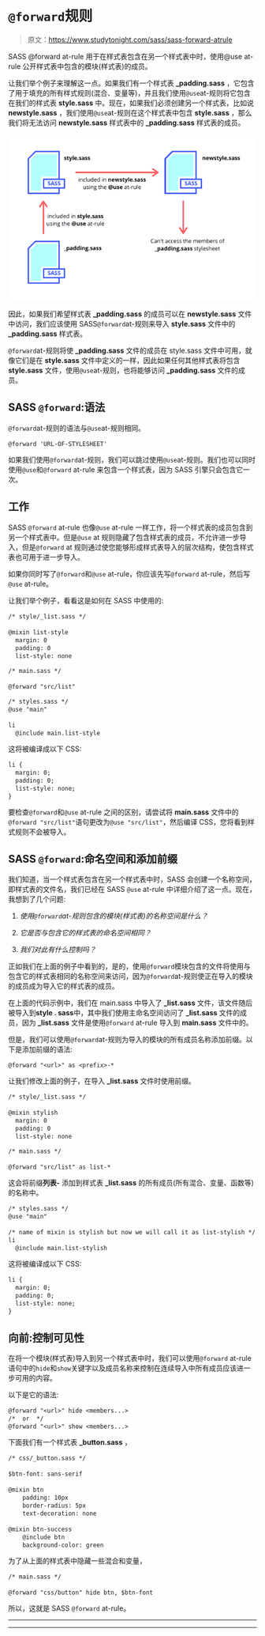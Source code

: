 # `@forward`规则

> 原文：<https://www.studytonight.com/sass/sass-forward-atrule>

SASS @forward at-rule 用于在样式表包含在另一个样式表中时，使用@use at-rule 公开样式表中包含的模块(样式表)的成员。

让我们举个例子来理解这一点。如果我们有一个样式表 **_padding.sass** ，它包含了用于填充的所有样式规则(混合、变量等)，并且我们使用`@use`at-规则将它包含在我们的样式表 **style.sass** 中。现在，如果我们必须创建另一个样式表，比如说 **newstyle.sass** ，我们使用`@use`at-规则在这个样式表中包含 **style.sass** ，那么我们将无法访问 **newstyle.sass** 样式表中的 **_padding.sass** 样式表的成员。

![SASS @forward at-rule](img/fc41ab665ad5433319742100465849e0.png)

因此，如果我们希望样式表 **_padding.sass** 的成员可以在 **newstyle.sass** 文件中访问，我们应该使用 SASS`@forward`at-规则来导入 **style.sass** 文件中的 **_padding.sass** 样式表。

`@forward`at-规则将使 **_padding.sass** 文件的成员在 style.sass 文件中可用，就像它们是在 **style.sass** 文件中定义的一样，因此如果任何其他样式表将包含 **style.sass** 文件，使用`@use`at-规则，也将能够访问 **_padding.sass** 文件的成员。

## SASS `@forward`:语法

`@forward`at-规则的语法与`@use`at-规则相同。

```
@forward 'URL-OF-STYLESHEET'
```

如果我们使用`@forward`at-规则，我们可以跳过使用`@use`at-规则。我们也可以同时使用`@use`和`@forward` at-rule 来包含一个样式表，因为 SASS 引擎只会包含它一次。

## 工作

SASS `@forward` at-rule 也像`@use` at-rule 一样工作，将一个样式表的成员包含到另一个样式表中。但是`@use` at 规则隐藏了包含样式表的成员，不允许进一步导入，但是`@forward` at 规则通过使您能够形成样式表导入的层次结构，使包含样式表也可用于进一步导入。

如果你同时写了`@forward`和`@use` at-rule，你应该先写`@forward` at-rule，然后写`@use` at-rule。

让我们举个例子，看看这是如何在 SASS 中使用的:

```
/* style/_list.sass */

@mixin list-style
  margin: 0
  padding: 0
  list-style: none
```

```
/* main.sass */

@forward "src/list"
```

```
/* styles.sass */
@use "main"

li
  @include main.list-style
```

这将被编译成以下 CSS:

```
li {
  margin: 0;
  padding: 0;
  list-style: none;
}
```

要检查`@forward`和`@use` at-rule 之间的区别，请尝试将 **main.sass** 文件中的`@forward "src/list"`语句更改为`@use "src/list"`，然后编译 CSS，您将看到样式规则不会被导入。

## SASS `@forward`:命名空间和添加前缀

我们知道，当一个样式表包含在另一个样式表中时，SASS 会创建一个名称空间，即样式表的文件名，我们已经在 SASS `@use` at-rule 中详细介绍了这一点。现在，我想到了几个问题:

1.  *使用`@forward`at-规则包含的模块(样式表)的名称空间是什么？*

2.  *它是否与包含它的样式表的命名空间相同？*

3.  *我们对此有什么控制吗？*

正如我们在上面的例子中看到的，是的，使用`@forward`模块包含的文件将使用与包含它的样式表相同的名称空间来访问，因为`@forward`at-规则使正在导入的模块的成员成为导入它的样式表的成员。

在上面的代码示例中，我们在 main.sass 中导入了 **_list.sass** 文件，该文件随后被导入到**style . sass**中，其中我们使用主命名空间访问了 **_list.sass** 文件的成员，因为 **_list.sass** 文件是使用`@forward` at-rule 导入到 **main.sass** 文件中的。

但是，我们可以使用`@forward`at-规则为导入的模块的所有成员名称添加前缀。以下是添加前缀的语法:

```
@forward "<url>" as <prefix>-*
```

让我们修改上面的例子，在导入 **_list.sass** 文件时使用前缀。

```
/* style/_list.sass */

@mixin stylish
  margin: 0
  padding: 0
  list-style: none
```

```
/* main.sass */

@forward "src/list" as list-*
```

这会将前缀**列表-** 添加到样式表 **_list.sass** 的所有成员(所有混合、变量、函数等)的名称中。

```
/* styles.sass */
@use "main"

/* name of mixin is stylish but now we will call it as list-stylish */
li
  @include main.list-stylish
```

这将被编译成以下 CSS:

```
li {
  margin: 0;
  padding: 0;
  list-style: none;
}
```

## 向前:控制可见性

在将一个模块(样式表)导入到另一个样式表中时，我们可以使用`@forward` at-rule 语句中的`hide`和`show`关键字以及成员名称来控制在连续导入中所有成员应该进一步可用的内容。

以下是它的语法:

```
@forward "<url>" hide <members...> 
/*  or  */ 
@forward "<url>" show <members...>
```

下面我们有一个样式表 **_button.sass** ，

```
/* css/_button.sass */ 

$btn-font: sans-serif

@mixin btn
    padding: 10px
    border-radius: 5px
    text-decoration: none

@mixin btn-success
    @include btn
    background-color: green 
```

为了从上面的样式表中隐藏一些混合和变量，

```
/* main.sass */

@forward "css/button" hide btn, $btn-font
```

所以，这就是 SASS `@forward` at-rule。

* * *

* * *